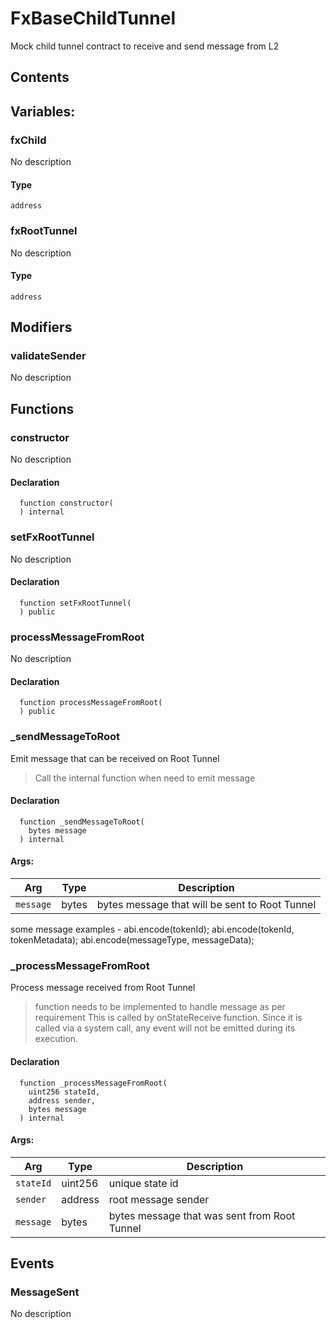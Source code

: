 # FxBaseChildTunnel


Mock child tunnel contract to receive and send message from L2


## Contents
<!-- START doctoc -->
<!-- END doctoc -->

## Variables:

### fxChild
No description


#### Type
```solidity
address
```

### fxRootTunnel
No description


#### Type
```solidity
address
```



## Modifiers

### validateSender
No description



## Functions

### constructor
No description


#### Declaration
```solidity
  function constructor(
  ) internal
```



### setFxRootTunnel
No description


#### Declaration
```solidity
  function setFxRootTunnel(
  ) public
```



### processMessageFromRoot
No description


#### Declaration
```solidity
  function processMessageFromRoot(
  ) public
```



### _sendMessageToRoot
Emit message that can be received on Root Tunnel

> Call the internal function when need to emit message


#### Declaration
```solidity
  function _sendMessageToRoot(
    bytes message
  ) internal
```

#### Args:
| Arg | Type | Description |
| --- | --- | --- |
|`message` | bytes | bytes message that will be sent to Root Tunnel
some message examples -
  abi.encode(tokenId);
  abi.encode(tokenId, tokenMetadata);
  abi.encode(messageType, messageData);

### _processMessageFromRoot
Process message received from Root Tunnel

> function needs to be implemented to handle message as per requirement
This is called by onStateReceive function.
Since it is called via a system call, any event will not be emitted during its execution.


#### Declaration
```solidity
  function _processMessageFromRoot(
    uint256 stateId,
    address sender,
    bytes message
  ) internal
```

#### Args:
| Arg | Type | Description |
| --- | --- | --- |
|`stateId` | uint256 | unique state id
|`sender` | address | root message sender
|`message` | bytes | bytes message that was sent from Root Tunnel



## Events

### MessageSent
No description



